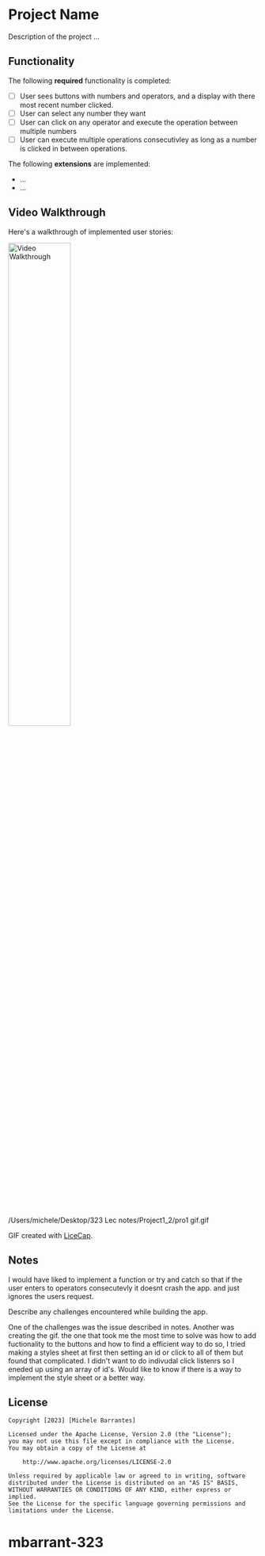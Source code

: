 # Project Name

Description of the project ...

## Functionality 

The following **required** functionality is completed:

* [ ] User sees buttons with numbers and operators, and a display with there most recent number clicked. 
* [ ] User can select any number they want 
* [ ] User can click on any operator and execute the operation between multiple numbers
* [ ] User can execute multiple operations consecutivley as long as a number is clicked in between operations. 

The following **extensions** are implemented:

* ...
* ...

## Video Walkthrough

Here's a walkthrough of implemented user stories:

<img src='walkthrough.gif' title='Video Walkthrough' width='50%' alt='Video Walkthrough' />

/Users/michele/Desktop/323 Lec notes/Project1_2/pro1 gif.gif


GIF created with [LiceCap](http://www.cockos.com/licecap/).

## Notes
I would have liked to implement a function or try and catch so that if the user enters to operators consecutevly it doesnt crash the app. and just ignores the users request. 

Describe any challenges encountered while building the app.

One of the challenges was the issue described in notes. 
Another was creating the gif.
the one that took me the most time to solve was how to add fuctionality to the buttons and how to find a efficient way to do so, I tried making a styles sheet at first then setting an id or click to all of them but found that complicated. I didn't want to do indivudal click listenrs so I eneded up using an array of id's. Would like to know if there is a way to implement the style sheet or a better way. 

## License

    Copyright [2023] [Michele Barrantes]

    Licensed under the Apache License, Version 2.0 (the "License");
    you may not use this file except in compliance with the License.
    You may obtain a copy of the License at

        http://www.apache.org/licenses/LICENSE-2.0

    Unless required by applicable law or agreed to in writing, software
    distributed under the License is distributed on an "AS IS" BASIS,
    WITHOUT WARRANTIES OR CONDITIONS OF ANY KIND, either express or implied.
    See the License for the specific language governing permissions and
    limitations under the License.
# mbarrant-323
